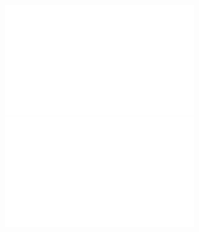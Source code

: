 ![](https://github.com/BolverBlitz/github-stats/blob/master/generated/overview.svg)
![](https://github.com/BolverBlitz/github-stats/blob/master/generated/languages.svg)

